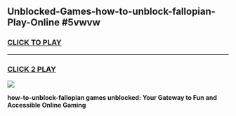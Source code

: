
## Unblocked-Games-how-to-unblock-fallopian-Play-Online #5vwvw
<h3>
<a href="https://news.freeplayer.one?title=how-to-unblock-fallopian&ref=3">CLICK TO PLAY</a></h3>
<hr>

<h3>
<a href="https://news.freeplayer.one?title=how-to-unblock-fallopian&ref=3">CLICK 2 PLAY</a>
  
</h3>

<a href="https://news.freeplayer.one?title=how-to-unblock-fallopian&ref=3"><img src="https://clearcache.store/games.png"></a>


**how-to-unblock-fallopian games unblocked: Your Gateway to Fun and Accessible Online Gaming**
